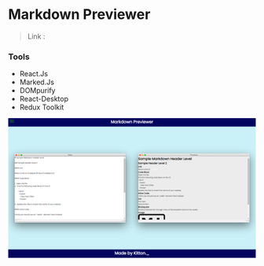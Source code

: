 # Markdown Previewer

> Link : 

### Tools
* React.Js
* Marked.Js
* DOMpurify
* React-Desktop
* Redux Toolkit

![markdown-preview](./public/asset/markdown-preview.png)
